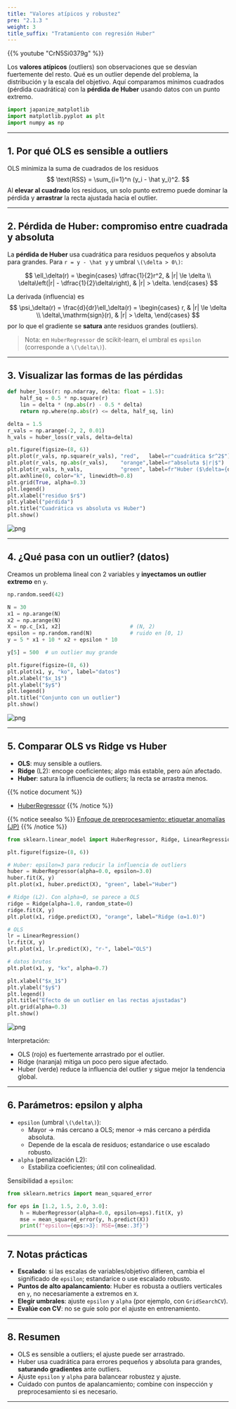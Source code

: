 ```yaml
---
title: "Valores atípicos y robustez"
pre: "2.1.3 "
weight: 3
title_suffix: "Tratamiento con regresión Huber"
---
```


{{% youtube "CrN5Si0379g" %}}


<div class="pagetop-box">
  <p>Los <b>valores atípicos</b> (outliers) son observaciones que se desvían fuertemente del resto. Qué es un outlier depende del problema, la distribución y la escala del objetivo. Aquí comparamos mínimos cuadrados (pérdida cuadrática) con la <b>pérdida de Huber</b> usando datos con un punto extremo.</p>
  </div>

```python
import japanize_matplotlib
import matplotlib.pyplot as plt
import numpy as np
```

---

## 1. Por qué OLS es sensible a outliers

OLS minimiza la suma de cuadrados de los residuos
$$
\text{RSS} = \sum_{i=1}^n (y_i - \hat y_i)^2.
$$
Al <b>elevar al cuadrado</b> los residuos, un solo punto extremo puede dominar la pérdida y <b>arrastrar</b> la recta ajustada hacia el outlier.

---

## 2. Pérdida de Huber: compromiso entre cuadrada y absoluta

La <b>pérdida de Huber</b> usa cuadrática para residuos pequeños y absoluta para grandes. Para <code>r = y - \hat y</code> y umbral <code>\\(\delta > 0\\)</code>:

$$
\ell_\delta(r) = \begin{cases}
\dfrac{1}{2}r^2, & |r| \le \delta \\
\delta\left(|r| - \dfrac{1}{2}\delta\right), & |r| > \delta.
\end{cases}
$$

La derivada (influencia) es
$$
\psi_\delta(r) = \frac{d}{dr}\ell_\delta(r) = \begin{cases}
r, & |r| \le \delta \\
\delta\,\mathrm{sign}(r), & |r| > \delta,
\end{cases}
$$
por lo que el gradiente se <b>satura</b> ante residuos grandes (outliers).

> Nota: en <code>HuberRegressor</code> de scikit-learn, el umbral es <code>epsilon</code> (corresponde a <code>\\(\delta\\)</code>).

---

## 3. Visualizar las formas de las pérdidas

```python
def huber_loss(r: np.ndarray, delta: float = 1.5):
    half_sq = 0.5 * np.square(r)
    lin = delta * (np.abs(r) - 0.5 * delta)
    return np.where(np.abs(r) <= delta, half_sq, lin)

delta = 1.5
r_vals = np.arange(-2, 2, 0.01)
h_vals = huber_loss(r_vals, delta=delta)

plt.figure(figsize=(8, 6))
plt.plot(r_vals, np.square(r_vals), "red",   label=r"cuadrática $r^2$")
plt.plot(r_vals, np.abs(r_vals),    "orange",label=r"absoluta $|r|$")
plt.plot(r_vals, h_vals,            "green", label=fr"Huber ($\delta={delta}$)")
plt.axhline(0, color="k", linewidth=0.8)
plt.grid(True, alpha=0.3)
plt.legend()
plt.xlabel("residuo $r$")
plt.ylabel("pérdida")
plt.title("Cuadrática vs absoluta vs Huber")
plt.show()
```

![png](/images/basic/regression/03_Robust_Regression_files/03_Robust_Regression_5_0.png)

---

## 4. ¿Qué pasa con un outlier? (datos)

Creamos un problema lineal con 2 variables y <b>inyectamos un outlier extremo</b> en <code>y</code>.

```python
np.random.seed(42)

N = 30
x1 = np.arange(N)
x2 = np.arange(N)
X = np.c_[x1, x2]                      # (N, 2)
epsilon = np.random.rand(N)            # ruido en [0, 1)
y = 5 * x1 + 10 * x2 + epsilon * 10

y[5] = 500  # un outlier muy grande

plt.figure(figsize=(8, 6))
plt.plot(x1, y, "ko", label="datos")
plt.xlabel("$x_1$")
plt.ylabel("$y$")
plt.legend()
plt.title("Conjunto con un outlier")
plt.show()
```

![png](/images/basic/regression/03_Robust_Regression_files/03_Robust_Regression_7_0.png)

---

## 5. Comparar OLS vs Ridge vs Huber

- <b>OLS</b>: muy sensible a outliers.  
- <b>Ridge</b> (L2): encoge coeficientes; algo más estable, pero aún afectado.  
- <b>Huber</b>: satura la influencia de outliers; la recta se arrastra menos.

{{% notice document %}}
- [HuberRegressor](https://scikit-learn.org/stable/modules/generated/sklearn.linear_model.HuberRegressor.html)
{{% /notice %}}

{{% notice seealso %}}
[Enfoque de preprocesamiento: etiquetar anomalías (JP)](https://k-dm.work/ja/prep/numerical/add_label_to_anomaly/)
{{% /notice %}}

```python
from sklearn.linear_model import HuberRegressor, Ridge, LinearRegression

plt.figure(figsize=(8, 6))

# Huber: epsilon=3 para reducir la influencia de outliers
huber = HuberRegressor(alpha=0.0, epsilon=3.0)
huber.fit(X, y)
plt.plot(x1, huber.predict(X), "green", label="Huber")

# Ridge (L2). Con alpha≈0, se parece a OLS
ridge = Ridge(alpha=1.0, random_state=0)
ridge.fit(X, y)
plt.plot(x1, ridge.predict(X), "orange", label="Ridge (α=1.0)")

# OLS
lr = LinearRegression()
lr.fit(X, y)
plt.plot(x1, lr.predict(X), "r-", label="OLS")

# datos brutos
plt.plot(x1, y, "kx", alpha=0.7)

plt.xlabel("$x_1$")
plt.ylabel("$y$")
plt.legend()
plt.title("Efecto de un outlier en las rectas ajustadas")
plt.grid(alpha=0.3)
plt.show()
```

![png](/images/basic/regression/03_Robust_Regression_files/03_Robust_Regression_9_0.png)

Interpretación:
- OLS (rojo) es fuertemente arrastrado por el outlier.
- Ridge (naranja) mitiga un poco pero sigue afectado.
- Huber (verde) reduce la influencia del outlier y sigue mejor la tendencia global.

---

## 6. Parámetros: epsilon y alpha

- <code>epsilon</code> (umbral <code>\\(\delta\\)</code>):
  - Mayor → más cercano a OLS; menor → más cercano a pérdida absoluta.
  - Depende de la escala de residuos; estandarice o use escalado robusto.
- <code>alpha</code> (penalización L2):
  - Estabiliza coeficientes; útil con colinealidad.

Sensibilidad a <code>epsilon</code>:

```python
from sklearn.metrics import mean_squared_error

for eps in [1.2, 1.5, 2.0, 3.0]:
    h = HuberRegressor(alpha=0.0, epsilon=eps).fit(X, y)
    mse = mean_squared_error(y, h.predict(X))
    print(f"epsilon={eps:>3}: MSE={mse:.3f}")
```

---

## 7. Notas prácticas

- <b>Escalado</b>: si las escalas de variables/objetivo difieren, cambia el significado de <code>epsilon</code>; estandarice o use escalado robusto.
- <b>Puntos de alto apalancamiento</b>: Huber es robusta a outliers verticales en <code>y</code>, no necesariamente a extremos en <code>X</code>.
- <b>Elegir umbrales</b>: ajuste <code>epsilon</code> y <code>alpha</code> (por ejemplo, con <code>GridSearchCV</code>).
- <b>Evalúe con CV</b>: no se guíe solo por el ajuste en entrenamiento.

---

## 8. Resumen

- OLS es sensible a outliers; el ajuste puede ser arrastrado.
- Huber usa cuadrática para errores pequeños y absoluta para grandes, <b>saturando gradientes</b> ante outliers.
- Ajuste <code>epsilon</code> y <code>alpha</code> para balancear robustez y ajuste.
- Cuidado con puntos de apalancamiento; combine con inspección y preprocesamiento si es necesario.

---

